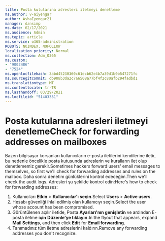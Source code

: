 ```yaml
---
title: Posta kutularına adresleri iletmeyi denetleme
ms.author: v-aiyengar
author: AshaIyengar21
manager: dansimp
ms.date: 02/17/2021
ms.audience: Admin
ms.topic: article
ms.service: o365-administration
ROBOTS: NOINDEX, NOFOLLOW
localization_priority: Normal
ms.collection: Adm_O365
ms.custom:
- "9002486"
- "7524"
ms.openlocfilehash: 3abd45230360c61ecb62e4b7a39d1b0b547271fc
ms.sourcegitcommit: db908b3da2c7a6508a77bf4f2c80afb294fadbd1
ms.translationtype: MT
ms.contentlocale: tr-TR
ms.lasthandoff: 03/29/2021
ms.locfileid: "51403331"
---
```

# <a name="check-for-forwarding-addresses-on-mailboxes"></a><span data-ttu-id="dc408-102">Posta kutularına adresleri iletmeyi denetleme</span><span class="sxs-lookup"><span data-stu-id="dc408-102">Check for forwarding addresses on mailboxes</span></span>

<span data-ttu-id="dc408-103">Bazen bilgisayar korsanları kullanıcıların e-posta iletilerini kendilerine iletir, bu nedenle öncelikle posta kutusunda adreslerin ve kuralların ilet olup denetlememiz gerekir.</span><span class="sxs-lookup"><span data-stu-id="dc408-103">Sometimes hackers forward users' email messages to themselves, so first we'll check for forwarding addresses and rules on the mailbox.</span></span> <span data-ttu-id="dc408-104">Daha sonra denetim günlüklerini kontrol edeceğim.</span><span class="sxs-lookup"><span data-stu-id="dc408-104">Then we'll check the audit logs.</span></span> <span data-ttu-id="dc408-105">Adresleri şu şekilde kontrol edin:</span><span class="sxs-lookup"><span data-stu-id="dc408-105">Here's how to check for forwarding addresses:</span></span>

1. <span data-ttu-id="dc408-106">Kullanıcıları **Etkin**  >  **Kullanıcılar'ı seçin.**</span><span class="sxs-lookup"><span data-stu-id="dc408-106">Select **Users** > **Active users**.</span></span>
1. <span data-ttu-id="dc408-107">Hesabı güvenliği ihlal edilmiş olan kullanıcıyı seçin.</span><span class="sxs-lookup"><span data-stu-id="dc408-107">Select the user whose account has been compromised.</span></span>
1. <span data-ttu-id="dc408-108">Görüntülenen açılır iletide, Posta **Ayarları'nın genişletin** ve ardından E-posta iletme **için** **Düzenle'ye tıklayın.**</span><span class="sxs-lookup"><span data-stu-id="dc408-108">In the flyout that appears, expand **Mail Settings**, and then click **Edit** for **Email forwarding**.</span></span>
1. <span data-ttu-id="dc408-109">Tanımadınız tüm iletme adreslerini kaldırın.</span><span class="sxs-lookup"><span data-stu-id="dc408-109">Remove any forwarding addresses you don't recognize.</span></span>